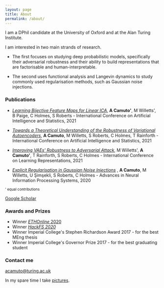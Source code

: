 ```yaml
---
layout: page
title: About
permalink: /about/
---
```


I am a DPhil candidate at the University of Oxford and at the Alan Turing Institute. 

I am interested in two main strands of research. 

- The first focuses on studying deep probabilistic models, specifically their adversarial robustness and their ability to build representations that are factorisable and human-interpretable. 

- The second uses functional analysis and Langevin dynamics to study commonly used regularisation methods, such as Gaussian noise injections.

### Publications

- [_Learning Bijective Feature Maps for Linear ICA_](https://arxiv.org/abs/2002.07766), **A Camuto'**, M Willetts', B Paige, C Holmes, S Roberts - International Conference on Artificial Intelligence and Statistics, 2021

- [_Towards a Theoretical Understanding of the Robustness of Variational Autoencoders_](https://arxiv.org/pdf/2007.07365), **A Camuto**, M Willetts, S Roberts, C Holmes, T Rainforth - International Conference on Artificial Intelligence and Statistics, 2021

- [_Improving VAEs' Robustness to Adversarial Attack_](https://arxiv.org/abs/1906.00230), M Willetts', **A Camuto'**, T Rainforth, S Roberts, C Holmes - International Conference on Learning Representations, 2021

- [_Explicit Regularisation in Gaussian Noise Injections_](https://papers.nips.cc/paper/2020/hash/c16a5320fa475530d9583c34fd356ef5-Abstract.html) , **A Camuto**, M Willetts, U Şimşekli, S Roberts, C Holmes - Advances in Neural Information Processing Systems, 2020


<sup>' equal contributions</sup>

[Google Scholar](https://scholar.google.com/citations?user=BUJ6H04AAAAJ&hl)

### Awards and Prizes

- Winner [_ETHOnline_ 2020](https://hack.ethglobal.co/showcase/myel-receIkh8KxVLAtUpH)
- Winner [_HackFS 2020_](https://hack.ethglobal.co/showcase/myel-receOUiPSd63148qZ)
- Winner Imperial College's Stephen Richardson Award 2017 - for the best MEng thesis
- Winner Imperial College's Governor Prize 2017 - for the best graduating student

### Contact me

[acamuto@turing.ac.uk](acamuto@turing.ac.uk)

In my spare time I take [pictures](https://www.instagram.com/dantino11). 
